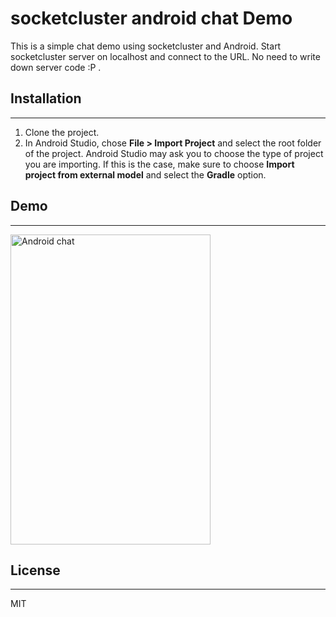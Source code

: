 # socketcluster android chat Demo

This is a simple chat demo using socketcluster and Android. Start socketcluster server on localhost and connect to the URL. No need to write down server code :P .

## Installation
---------------

1. Clone the project.
2. In Android Studio, chose **File > Import Project** and select the root folder of the project.
   Android Studio may ask you to choose the type of project you are importing. If this is the case, make sure to choose **Import project from external model** and select the **Gradle** option.

## Demo 
--------
<img src="https://github.com/sacOO7/socketcluster-android-demo/blob/master/fast_chat.gif" align="center" alt="Android chat" width="320px" height="496px"/>

## License
---------

MIT



